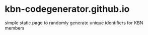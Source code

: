 # kbn-codegenerator.github.io
simple static page to randomly generate unique identifiers for KBN members
